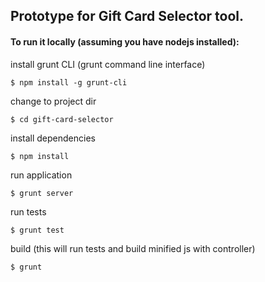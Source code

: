 ## Prototype for Gift Card Selector tool.

#### To run it locally (assuming you have nodejs installed):

install grunt CLI (grunt command line interface)

```
$ npm install -g grunt-cli
```

change to project dir

```
$ cd gift-card-selector
```

install dependencies

```
$ npm install
```

run application

```
$ grunt server
```

run tests

```
$ grunt test
```

build (this will run tests and build minified js with controller)

```
$ grunt
```
